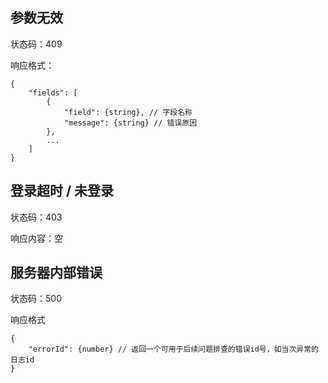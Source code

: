 ## 参数无效

状态码：409

响应格式：

    {
        "fields": [
            {
                "field": {string}, // 字段名称
                "message": {string} // 错误原因
            },
            ...
        ]
    }

## 登录超时 / 未登录

状态码：403

响应内容：空

## 服务器内部错误

状态码：500

响应格式

    {
        "errorId": {number} // 返回一个可用于后续问题排查的错误id号，如当次异常的日志id
    }